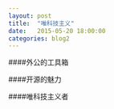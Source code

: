 ```yaml
---
layout: post
title:  "唯科技主义"
date:   2015-05-20 18:00:00
categories: blog2
---
```


####外公的工具箱

####开源的魅力

####唯科技主义者